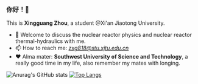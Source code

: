 ### 你好！👋

This is **Xingguang Zhou**, a student @Xi'an Jiaotong University.

- 💬 Welcome to discuss the nuclear reactor physics and nuclear reactor thermal-hydraulics with me.
- 📫 How to reach me: *zxg818@stu.xjtu.edu.cn*
- ❤️ Alma mater: **Southwest University of Science and Technology**, a really good time in my life, also remember my mates with longing.

![Anurag's GitHub stats](https://github-readme-stats.vercel.app/api?username=ZXG818&show_icons=true&theme=synthwave)
[![Top Langs](https://github-readme-stats.vercel.app/api/top-langs/?username=ZXG818&show_icons=true&theme=synthwave)](https://github.com/anuraghazra/github-readme-stats)

